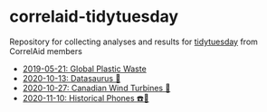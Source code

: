 # correlaid-tidytuesday
Repository for collecting analyses and results for [tidytuesday](https://github.com/rfordatascience/tidytuesday/) from CorrelAid members


- [2019-05-21: Global Plastic Waste](https://correlaid.github.io/correlaid-tidytuesday/2019-05-21/)
- [2020-10-13: Datasaurus 🦖](https://correlaid.github.io/correlaid-tidytuesday/2020-10-13/)
- [2020-10-27: Canadian Wind Turbines 💨](https://correlaid.github.io/correlaid-tidytuesday/2020-10-27/)
- [2020-11-10: Historical Phones ☎️📱](https://correlaid.github.io/correlaid-tidytuesday/2020-11-10/)
